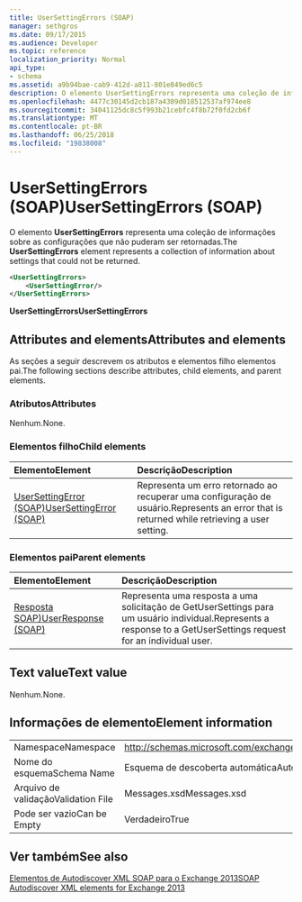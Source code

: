 ```yaml
---
title: UserSettingErrors (SOAP)
manager: sethgros
ms.date: 09/17/2015
ms.audience: Developer
ms.topic: reference
localization_priority: Normal
api_type:
- schema
ms.assetid: a9b94bae-cab9-412d-a811-801e849ed6c5
description: O elemento UserSettingErrors representa uma coleção de informações sobre as configurações que não puderam ser retornadas.
ms.openlocfilehash: 4477c30145d2cb187a4309d018512537af974ee8
ms.sourcegitcommit: 34041125dc8c5f993b21cebfc4f8b72f0fd2cb6f
ms.translationtype: MT
ms.contentlocale: pt-BR
ms.lasthandoff: 06/25/2018
ms.locfileid: "19838008"
---
```

# <a name="usersettingerrors-soap"></a><span data-ttu-id="408df-103">UserSettingErrors (SOAP)</span><span class="sxs-lookup"><span data-stu-id="408df-103">UserSettingErrors (SOAP)</span></span>

<span data-ttu-id="408df-104">O elemento **UserSettingErrors** representa uma coleção de informações sobre as configurações que não puderam ser retornadas.</span><span class="sxs-lookup"><span data-stu-id="408df-104">The **UserSettingErrors** element represents a collection of information about settings that could not be returned.</span></span> 
  
```XML
<UserSettingErrors>
    <UserSettingError/>
</UserSettingErrors>
```

 <span data-ttu-id="408df-105">**UserSettingErrors**</span><span class="sxs-lookup"><span data-stu-id="408df-105">**UserSettingErrors**</span></span>
## <a name="attributes-and-elements"></a><span data-ttu-id="408df-106">Attributes and elements</span><span class="sxs-lookup"><span data-stu-id="408df-106">Attributes and elements</span></span>

<span data-ttu-id="408df-107">As seções a seguir descrevem os atributos e elementos filho elementos pai.</span><span class="sxs-lookup"><span data-stu-id="408df-107">The following sections describe attributes, child elements, and parent elements.</span></span>
  
### <a name="attributes"></a><span data-ttu-id="408df-108">Atributos</span><span class="sxs-lookup"><span data-stu-id="408df-108">Attributes</span></span>

<span data-ttu-id="408df-109">Nenhum.</span><span class="sxs-lookup"><span data-stu-id="408df-109">None.</span></span>
  
### <a name="child-elements"></a><span data-ttu-id="408df-110">Elementos filho</span><span class="sxs-lookup"><span data-stu-id="408df-110">Child elements</span></span>

|<span data-ttu-id="408df-111">**Elemento**</span><span class="sxs-lookup"><span data-stu-id="408df-111">**Element**</span></span>|<span data-ttu-id="408df-112">**Descrição**</span><span class="sxs-lookup"><span data-stu-id="408df-112">**Description**</span></span>|
|:-----|:-----|
|[<span data-ttu-id="408df-113">UserSettingError (SOAP)</span><span class="sxs-lookup"><span data-stu-id="408df-113">UserSettingError (SOAP)</span></span>](usersettingerror-soap.md) <br/> |<span data-ttu-id="408df-114">Representa um erro retornado ao recuperar uma configuração de usuário.</span><span class="sxs-lookup"><span data-stu-id="408df-114">Represents an error that is returned while retrieving a user setting.</span></span>  <br/> |
   
### <a name="parent-elements"></a><span data-ttu-id="408df-115">Elementos pai</span><span class="sxs-lookup"><span data-stu-id="408df-115">Parent elements</span></span>

|<span data-ttu-id="408df-116">**Elemento**</span><span class="sxs-lookup"><span data-stu-id="408df-116">**Element**</span></span>|<span data-ttu-id="408df-117">**Descrição**</span><span class="sxs-lookup"><span data-stu-id="408df-117">**Description**</span></span>|
|:-----|:-----|
|[<span data-ttu-id="408df-118">Resposta SOAP)</span><span class="sxs-lookup"><span data-stu-id="408df-118">UserResponse (SOAP)</span></span>](userresponse-soap.md) <br/> |<span data-ttu-id="408df-119">Representa uma resposta a uma solicitação de GetUserSettings para um usuário individual.</span><span class="sxs-lookup"><span data-stu-id="408df-119">Represents a response to a GetUserSettings request for an individual user.</span></span>  <br/> |
   
## <a name="text-value"></a><span data-ttu-id="408df-120">Text value</span><span class="sxs-lookup"><span data-stu-id="408df-120">Text value</span></span>

<span data-ttu-id="408df-121">Nenhum.</span><span class="sxs-lookup"><span data-stu-id="408df-121">None.</span></span>
  
## <a name="element-information"></a><span data-ttu-id="408df-122">Informações de elemento</span><span class="sxs-lookup"><span data-stu-id="408df-122">Element information</span></span>

|||
|:-----|:-----|
|<span data-ttu-id="408df-123">Namespace</span><span class="sxs-lookup"><span data-stu-id="408df-123">Namespace</span></span>  <br/> |http://schemas.microsoft.com/exchange/2010/Autodiscover  <br/> |
|<span data-ttu-id="408df-124">Nome do esquema</span><span class="sxs-lookup"><span data-stu-id="408df-124">Schema Name</span></span>  <br/> |<span data-ttu-id="408df-125">Esquema de descoberta automática</span><span class="sxs-lookup"><span data-stu-id="408df-125">Autodiscover schema</span></span>  <br/> |
|<span data-ttu-id="408df-126">Arquivo de validação</span><span class="sxs-lookup"><span data-stu-id="408df-126">Validation File</span></span>  <br/> |<span data-ttu-id="408df-127">Messages.xsd</span><span class="sxs-lookup"><span data-stu-id="408df-127">Messages.xsd</span></span>  <br/> |
|<span data-ttu-id="408df-128">Pode ser vazio</span><span class="sxs-lookup"><span data-stu-id="408df-128">Can be Empty</span></span>  <br/> |<span data-ttu-id="408df-129">Verdadeiro</span><span class="sxs-lookup"><span data-stu-id="408df-129">True</span></span>  <br/> |
   
## <a name="see-also"></a><span data-ttu-id="408df-130">Ver também</span><span class="sxs-lookup"><span data-stu-id="408df-130">See also</span></span>



[<span data-ttu-id="408df-131">Elementos de Autodiscover XML SOAP para o Exchange 2013</span><span class="sxs-lookup"><span data-stu-id="408df-131">SOAP Autodiscover XML elements for Exchange 2013</span></span>](soap-autodiscover-xml-elements-for-exchange-2013.md)

